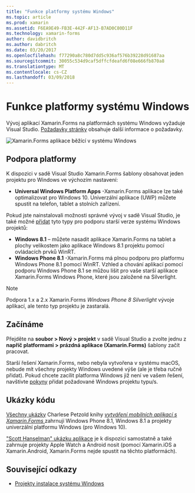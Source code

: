 ```yaml
---
title: "Funkce platformy systému Windows"
ms.topic: article
ms.prod: xamarin
ms.assetid: F6EA9E49-FB3E-442F-AF13-B7AD0C80D11F
ms.technology: xamarin-forms
author: davidbritch
ms.author: dabritch
ms.date: 03/20/2017
ms.openlocfilehash: f77290a8c780d7dd5c936af576b39228d91687aa
ms.sourcegitcommit: 30055c534d9caf5dffcfdeafd6f08e666fb870a8
ms.translationtype: MT
ms.contentlocale: cs-CZ
ms.lasthandoff: 03/09/2018
---
```

# <a name="windows-platform-features"></a>Funkce platformy systému Windows

Vývoj aplikací Xamarin.Forms na platformách systému Windows vyžaduje Visual Studio. [Požadavky stránky](~/xamarin-forms/get-started/installation.md) obsahuje další informace o požadavky.

![](images/allhanselman.png "Xamarin.Forms aplikace běžící v systému Windows")

## <a name="platform-support"></a>Podpora platformy

K dispozici v sadě Visual Studio Xamarin.Forms šablony obsahovat jeden projektu pro Windows ve výchozím nastavení:

* **Universal Windows Platform Apps** -Xamarin.Forms aplikace lze také optimalizovat pro Windows 10. Univerzální aplikace (UWP) můžete spustit na telefon, tablet a stolních zařízení.

Pokud jste nainstalovali možnosti správné vývoj v sadě Visual Studio, je také možné [přidat](installation/index.md) tyto typy pro podporu starší verze systému Windows projektů:

* **Windows 8.1** – můžete nasadit aplikace Xamarin.Forms na tablet a plochy velikostem jako aplikace Windows 8.1 projektu pomocí ovládacích prvků WinRT.
* **Windows Phone 8.1** -Xamarin.Forms má plnou podporu pro platformu Windows Phone 8.1 pomocí WinRT. Vzhled a chování aplikací pomocí podporu Windows Phone 8.1 se můžou lišit pro vaše starší aplikace Xamarin.Forms Windows Phone, které jsou založené na Silverlight.


> [!NOTE]
> Podpora 1.x a 2.x Xamarin.Forms _Windows Phone 8 Silverlight_ vývoje aplikací, ale tento typ projektu je zastaralá.


## <a name="getting-started"></a>Začínáme

Přejděte na **soubor > Nový > projekt** v sadě Visual Studio a zvolte jednu z **napříč platformami > prázdná aplikace (Xamarin.Forms)** šablony začít pracovat.

Starší řešení Xamarin.Forms, nebo nebyla vytvořena v systému macOS, nebude mít všechny projekty Windows uvedené výše (ale je třeba ručně přidat).
Pokud chcete zacílit platforma Windows již není ve vašem řešení, navštivte [pokyny](installation/index.md) přidat požadované Windows projektu typu/s.


## <a name="samples"></a>Ukázky kódu

[Všechny ukázky](https://github.com/xamarin/xamarin-forms-book-preview-2) Charlese Petzold knihy [ *vytváření mobilních aplikací s Xamarin.Forms* ](~/xamarin-forms/creating-mobile-apps-xamarin-forms/index.md) zahrnují Windows Phone 8.1, Windows 8.1 a projekty univerzální platformu Windows (pro Windows 10).

["Scott Hanselman" ukázku aplikace](https://github.com/jamesmontemagno/Hanselman.Forms) je k dispozici samostatně a také zahrnuje projekty Apple Watch a Android nosit (pomocí Xamarin.iOS a Xamarin.Android, Xamarin.Forms nejde spustit na těchto platformách).


## <a name="related-links"></a>Související odkazy

- [Projekty instalace systému Windows](~/xamarin-forms/platform/windows/installation/index.md)
